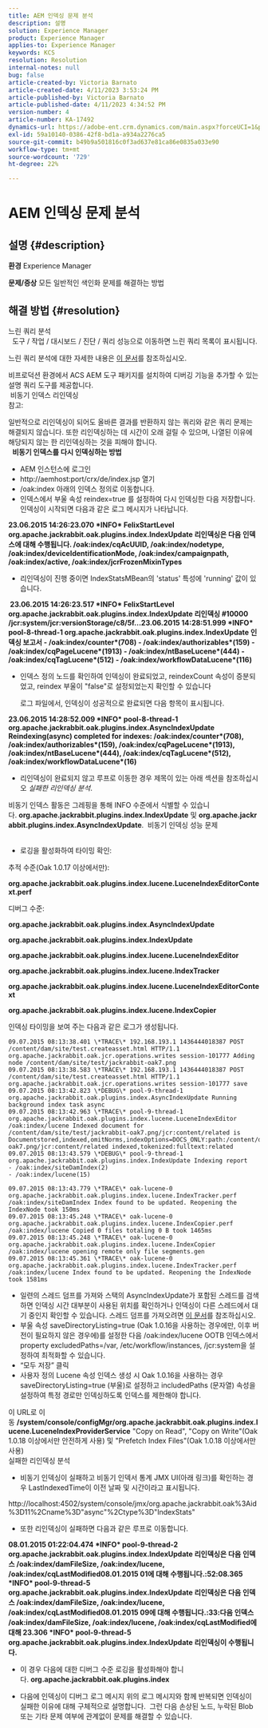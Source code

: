 ```yaml
---
title: AEM 인덱싱 문제 분석
description: 설명
solution: Experience Manager
product: Experience Manager
applies-to: Experience Manager
keywords: KCS
resolution: Resolution
internal-notes: null
bug: false
article-created-by: Victoria Barnato
article-created-date: 4/11/2023 3:53:24 PM
article-published-by: Victoria Barnato
article-published-date: 4/11/2023 4:34:52 PM
version-number: 4
article-number: KA-17492
dynamics-url: https://adobe-ent.crm.dynamics.com/main.aspx?forceUCI=1&pagetype=entityrecord&etn=knowledgearticle&id=8ef51dfc-80d8-ed11-a7c7-6045bd006d92
exl-id: 59a10140-0386-42f8-bd1a-a934a2276ca5
source-git-commit: b49b9a501816c0f3ad637e81ca86e0835a033e90
workflow-type: tm+mt
source-wordcount: '729'
ht-degree: 22%

---
```


# AEM 인덱싱 문제 분석

## 설명 {#description}

<b>환경</b>
Experience Manager


<b>문제/증상</b>
모든 일반적인 색인화 문제를 해결하는 방법


## 해결 방법 {#resolution}

느린 쿼리 분석<br> 
도구 / 작업 / 대시보드 / 진단 / 쿼리 성능으로 이동하면 느린 쿼리 목록이 표시됩니다.

느린 쿼리 분석에 대한 자세한 내용은 [이 문서](https://docs.adobe.com/docs/en/aem/6-2/deploy/platform/queries-and-indexing.html#Troubleshooting%20indexing%20issues)를 참조하십시오.

비프로덕션 환경에서 ACS AEM 도구 패키지를 설치하여 디버깅 기능을 추가할 수 있는 설명 쿼리 도구를 제공합니다.
<br> 비동기 인덱스 리인덱싱<br>
참고:

일반적으로 리인덱싱이 되어도 올바른 결과를 반환하지 않는 쿼리와 같은 쿼리 문제는 해결되지 않습니다. 또한 리인덱싱하는 데 시간이 오래 걸릴 수 있으며, 나열된 이유에 해당되지 않는 한 리인덱싱하는 것을 피해야 합니다.
<br> 
<b>비동기 인덱스를 다시 인덱싱하는 방법</b>

- AEM 인스턴스에 로그인
- http://aemhost:port/crx/de/index.jsp 열기
- /oak:index 아래의 인덱스 정의로 이동합니다.
- 인덱스에서 부울 속성 reindex=true 를 설정하여 다시 인덱싱한 다음 저장합니다. 인덱싱이 시작되면 다음과 같은 로그 메시지가 나타납니다.


<b>23.06.2015 14:26:23.070 \*INFO\* FelixStartLevel org.apache.jackrabbit.oak.plugins.index.IndexUpdate 리인덱싱은 다음 인덱스에 대해 수행됩니다. /oak:index/cqAcUUID, /oak:index/nodetype, /oak:index/deviceIdentificationMode, /oak:index/campaignpath, /oak:index/active, /oak:index/jcrFrozenMixinTypes</b>

- 리인덱싱이 진행 중이면 IndexStatsMBean의 &#39;status&#39; 특성에 &#39;running&#39; 값이 있습니다.

<b> 23.06.2015 14:26:23.517 \*INFO\* FelixStartLevel org.apache.jackrabbit.oak.plugins.index.IndexUpdate 리인덱싱 #10000 /jcr:system/jcr:versionStorage/c8/5f...23.06.2015 14:28:51.999 \*INFO\* pool-8-thread-1 org.apache.jackrabbit.oak.plugins.index.IndexUpdate 인덱싱 보고서 - /oak:index/counter\*(708) - /oak:index/authorizables\*(159) - /oak:index/cqPageLucene\*(1913) - /oak:index/ntBaseLucene\*(444) - /oak:index/cqTagLucene\*(512) - /oak:index/workflowDataLucene\*(116)</b>
- 인덱스 정의 노드를 확인하여 인덱싱이 완료되었고, reindexCount 속성이 증분되었고, reindex 부울이 &quot;false&quot;로 설정되었는지 확인할 수 있습니다

  로그 파일에서, 인덱싱이 성공적으로 완료되면 다음 항목이 표시됩니다.

<b>23.06.2015 14:28:52.009 \*INFO\* pool-8-thread-1 org.apache.jackrabbit.oak.plugins.index.AsyncIndexUpdate Reindexing(async) completed for indexes: /oak:index/counter\*(708), /oak:index/authorizables\*(159), /oak:index/cqPageLucene\*(1913), /oak:index/ntBaseLucene\*(444), /oak:index/cqTagLucene\*(512), /oak:index/workflowDataLucene\*(16)</b>
- 리인덱싱이 완료되지 않고 루프로 이동한 경우 제목이 있는 아래 섹션을 참조하십시오 *실패한 리인덱싱 분석*.


비동기 인덱스 활동은 그레핑을 통해 INFO 수준에서 식별할 수 있습니다. <b>org.apache.jackrabbit.plugins.index.IndexUpdate</b> 및 <b>org.apache.jackrabbit.plugins.index.AsyncIndexUpdate</b>.
 비동기 인덱싱 성능 문제<br> 
- 로깅을 활성화하여 타이밍 확인:


추적 수준(Oak 1.0.17 이상에서만):

<b>org.apache.jackrabbit.oak.plugins.index.lucene.LuceneIndexEditorContext.perf</b>

디버그 수준:

<b>org.apache.jackrabbit.oak.plugins.index.AsyncIndexUpdate</b>

<b>org.apache.jackrabbit.oak.plugins.index.IndexUpdate</b>

<b>org.apache.jackrabbit.oak.plugins.index.lucene.LuceneIndexEditor</b>

<b>org.apache.jackrabbit.oak.plugins.index.lucene.IndexTracker</b>

<b>org.apache.jackrabbit.oak.plugins.index.lucene.LuceneIndexEditorContext</b>

<b>org.apache.jackrabbit.oak.plugins.index.lucene.IndexCopier</b>

인덱싱 타이밍을 보여 주는 다음과 같은 로그가 생성됩니다.

```
09.07.2015 08:13:38.401 \*TRACE\* 192.168.193.1 1436444018387 POST /content/dam/site/test.createasset.html HTTP/1.1 org.apache.jackrabbit.oak.jcr.operations.writes session-101777 Adding node /content/dam/site/test/jackrabbit-oak7.png
09.07.2015 08:13:38.583 \*TRACE\* 192.168.193.1 1436444018387 POST /content/dam/site/test.createasset.html HTTP/1.1 org.apache.jackrabbit.oak.jcr.operations.writes session-101777 save
09.07.2015 08:13:42.823 \*DEBUG\* pool-9-thread-1 org.apache.jackrabbit.oak.plugins.index.AsyncIndexUpdate Running background index task async
09.07.2015 08:13:42.963 \*TRACE\* pool-9-thread-1 org.apache.jackrabbit.oak.plugins.index.lucene.LuceneIndexEditor /oak:index/lucene Indexed document for /content/dam/site/test/jackrabbit-oak7.png/jcr:content/related is Documentstored,indexed,omitNorms,indexOptions=DOCS_ONLY:path:/content/dam/site/test/jackrabbit-oak7.png/jcr:content/related indexed,tokenized:fulltext:related
09.07.2015 08:13:43.579 \*DEBUG\* pool-9-thread-1 org.apache.jackrabbit.oak.plugins.index.IndexUpdate Indexing report
- /oak:index/siteDamIndex(2)
- /oak:index/lucene(15)
```

```
09.07.2015 08:13:43.779 \*TRACE\* oak-lucene-0 org.apache.jackrabbit.oak.plugins.index.lucene.IndexTracker.perf /oak:index/siteDamIndex Index found to be updated. Reopening the IndexNode took 150ms
09.07.2015 08:13:45.248 \*TRACE\* oak-lucene-0 org.apache.jackrabbit.oak.plugins.index.lucene.IndexCopier.perf /oak:index/lucene Copied 0 files totaling 0 B took 1465ms
09.07.2015 08:13:45.248 \*TRACE\* oak-lucene-0 org.apache.jackrabbit.oak.plugins.index.lucene.IndexCopier /oak:index/lucene opening remote only file segments.gen
09.07.2015 08:13:45.361 \*TRACE\* oak-lucene-0 org.apache.jackrabbit.oak.plugins.index.lucene.IndexTracker.perf /oak:index/lucene Index found to be updated. Reopening the IndexNode took 1581ms
```

- 일련의 스레드 덤프를 가져와 스택의 AsyncIndexUpdate가 포함된 스레드를 검색하면 인덱싱 시간 대부분이 사용된 위치를 확인하거나 인덱싱이 다른 스레드에서 대기 중인지 확인할 수 있습니다. 스레드 덤프를 가져오려면 [이 문서](https://experienceleague.adobe.com/docs/experience-cloud-kcs/kbarticles/KA-17452.html)를 참조하십시오.
- 부울 속성 saveDirectoryListing=true (Oak 1.0.16을 사용하는 경우에만, 이후 버전이 필요하지 않은 경우에)를 설정한 다음 /oak:index/lucene OOTB 인덱스에서 property excludedPaths=/var, /etc/workflow/instances, /jcr:system을 설정하여 최적화할 수 있습니다.
- “모두 저장” 클릭
- 사용자 정의 Lucene 속성 인덱스 생성 시 Oak 1.0.16을 사용하는 경우 saveDirectoryListing=true (부울)로 설정하고 includedPaths (문자열) 속성을 설정하여 특정 경로만 인덱싱하도록 인덱스를 제한해야 합니다.


이 URL로 이동 <b>/system/console/configMgr/org.apache.jackrabbit.oak.plugins.index.lucene.LuceneIndexProviderService</b> &quot;Copy on Read&quot;, &quot;Copy on Write&quot;(Oak 1.0.18 이상에서만 안전하게 사용) 및 &quot;Prefetch Index Files&quot;(Oak 1.0.18 이상에서만 사용)
<br>실패한 리인덱싱 분석<br>
- 비동기 인덱싱이 실패하고 비동기 인덱서 통계 JMX UI(아래 링크)를 확인하는 경우 LastIndexedTime이 이전 날짜 및 시간이라고 표시됩니다.


http://localhost:4502/system/console/jmx/org.apache.jackrabbit.oak%3Aid%3D11%2Cname%3D&quot;async&quot;%2Ctype%3D&quot;IndexStats&quot;

- 또한 리인덱싱이 실패하면 다음과 같은 루프로 이동합니다.


<b>08.01.2015 01:22:04.474 \*INFO\* pool-9-thread-2 org.apache.jackrabbit.oak.plugins.index.IndexUpdate 리인덱싱은 다음 인덱스 /oak:index/damFileSize, /oak:index/lucene, /oak:index/cqLastModified08.01.2015 01에 대해 수행됩니다.:52:08.365 \*INFO\* pool-9-thread-5 org.apache.jackrabbit.oak.plugins.index.IndexUpdate 리인덱싱은 다음 인덱스 /oak:index/damFileSize, /oak:index/lucene, /oak:index/cqLastModified08.01.2015 09에 대해 수행됩니다.:33:다음 인덱스 /oak:index/damFileSize, /oak:index/lucene, /oak:index/cqLastModified에 대해 23.306 \*INFO\* pool-9-thread-5 org.apache.jackrabbit.oak.plugins.index.IndexUpdate 리인덱싱이 수행됩니다.</b>

- 이 경우 다음에 대한 디버그 수준 로깅을 활성화해야 합니다. <b>org.apache.jackrabbit.oak.plugins.index</b>


- 다음에 인덱싱이 디버그 로그 메시지 위의 로그 메시지와 함께 반복되면 인덱싱이 실패한 이유에 대해 구체적으로 설명합니다.  그런 다음 손상된 노드, 누락된 Blob 또는 기타 문제 여부에 관계없이 문제를 해결할 수 있습니다.
